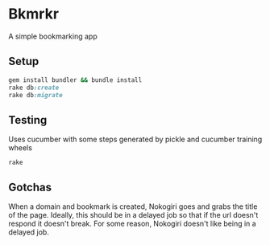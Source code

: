 # Bkmrkr

A simple bookmarking app

## Setup

  ```ruby
  gem install bundler && bundle install
  rake db:create
  rake db:migrate
  ```

## Testing

Uses cucumber with some steps generated by pickle and cucumber training wheels

  ```
  rake
  ```

## Gotchas

When a domain and bookmark is created, Nokogiri goes and grabs the title of the page. Ideally, this should be in a delayed job so that if the url doesn't respond it doesn't break. For some reason, Nokogiri doesn't like being in a delayed job.

